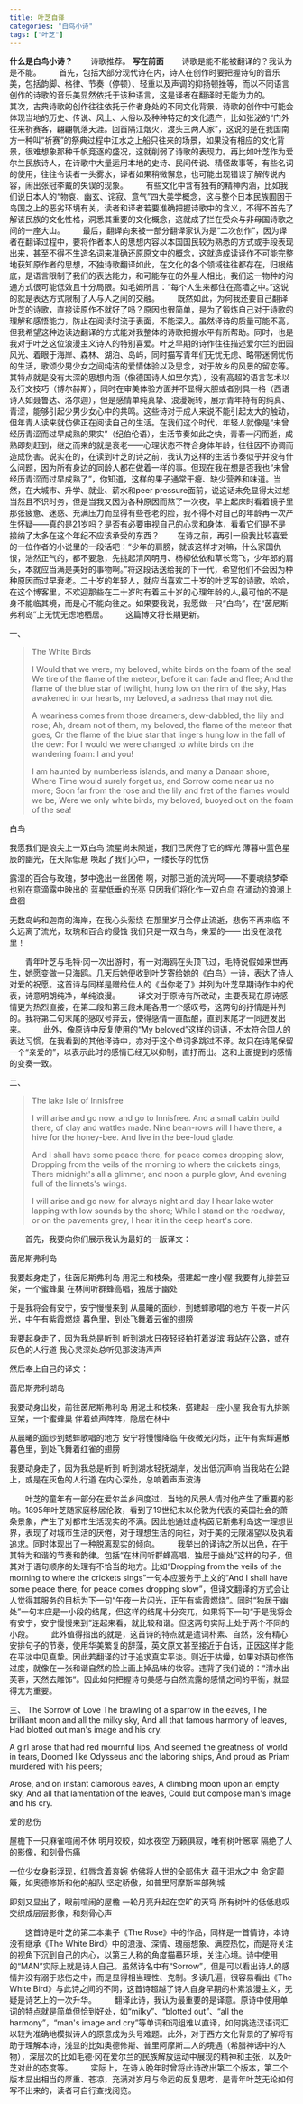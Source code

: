 ```yaml
---
title: 叶芝自译
categories: "白鸟小诗"
tags: ["叶芝"]
---
```

**什么是白鸟小诗？**
&#8194;&#8194;&#8194;&#8194;诗歌推荐。
**写在前面**
&#8194;&#8194;&#8194;&#8194;诗歌是能不能被翻译的？我认为是不能。
&#8194;&#8194;&#8194;&#8194;首先，包括大部分现代诗在内，诗人在创作时要把握诗句的音乐美，包括韵脚、格律、节奏（停顿）、轻重以及声调的抑扬顿挫等，而以不同语言创作的诗歌的音乐美显然依托于该种语言，这是译者在翻译时无能为力的。
&#8194;&#8194;&#8194;&#8194;其次，古典诗歌的创作往往依托于作者身处的不同文化背景，诗歌的创作中可能会体现当地的历史、传说、风土、人俗以及种种特定的文化遗产，比如张泌的“门外往来祈赛客，翩翩帆落天涯。回首隔江烟火，渡头三两人家”，这说的是在我国南方一种叫“祈赛”的祭典过程中江水之上船只往来的场景，如果没有相应的文化背景，很难想象那种千帆竞逐的盛况，这就削弱了诗歌的表现力。再比如叶芝作为爱尔兰民族诗人，在诗歌中大量运用本地的史诗、民间传说、精怪故事等，有些名词的使用，往往令读者一头雾水，译者如果稍微懈怠，也可能出现错误了解传说内容，闹出张冠李戴的失误的现象。
&#8194;&#8194;&#8194;&#8194;有些文化中含有独有的精神内涵，比如我们说日本人的“物哀、幽玄、诧寂、意气”四大美学概念，这与整个日本民族囿困于岛国之上的恶劣环境有关，读者和译者若要准确把握诗歌中的含义，不得不首先了解该民族的文化性格，洞悉其重要的文化概念，这就成了拦在受众与非母国诗歌之间的一座大山。
&#8194;&#8194;&#8194;&#8194;最后，翻译向来被一部分翻译家认为是“二次创作”，因为译者在翻译过程中，要将作者本人的思想内容以本国国民较为熟悉的方式或手段表现出来，甚至不得不生造名词来准确还原原文中的概念，这就造成读译作不可能完整地获知原作者的思想，不独诗歌翻译如此，在文化的各个领域往往都存在，归根结底，是语言限制了我们的表达能力，和可能存在的外星人相比，我们这一物种的沟通方式很可能低效且十分局限。如毛姆所言：“每个人生来都住在高墙之中。”这说的就是表达方式限制了人与人之间的交融。
&#8194;&#8194;&#8194;&#8194;既然如此，为何我还要自己翻译叶芝的诗歌，直接读原作不就好了吗？原因也很简单，是为了锻炼自己对于诗歌的理解和感悟能力，防止在阅读时流于表面，不能深入。虽然译诗的质量可能不高，但我希望这种边读边翻译的方式能对我整体的诗歌把握水平有所帮助。同时，也是我对于叶芝这位浪漫主义诗人的特别喜爱。叶芝早期的诗作往往描述爱尔兰的田园风光、着眼于海岸、森林、湖泊、岛屿，同时描写青年们无忧无虑、略带迷惘忧伤的生活，歌颂少男少女之间纯洁的爱情体验以及思念，对于故乡的风景的留恋等。其特点就是没有太深的思想内涵（像德国诗人如里尔克），没有高超的语言艺术以及行文技巧（博尔赫斯），同时在审美体验方面并不显得大胆或者别具一格（西语诗人如聂鲁达、洛尔迦），但是感情单纯真挚、浪漫婉转，展示青年特有的纯真、青涩，能够引起少男少女心中的共鸣。这些诗对于成人来说不能引起太大的触动，但年青人读来就仿佛正在阅读自己的生活。在我们这个时代，年轻人就像是“未曾经历青涩而过早成熟的果实”（纪伯伦语），生活节奏如此之快，青春一闪而逝，成熟即刻赶到，继之而来的就是衰老——心理状态不符合身体年龄，往往因不协调而造成伤害。说实在的，在读到叶芝的诗之前，我认为这样的生活节奏似乎并没有什么问题，因为所有身边的同龄人都在做着一样的事。但现在我在想是否我也“未曾经历青涩而过早成熟了”，你知道，这样的果子通常干瘪、缺少营养和味道。当然，在大城市、升学、就业、薪水和peer pressure面前，说这话未免显得太过想当然且不识时务，但是当我又因为各种原因而熬了一次夜，早上起床时看着镜子里那张疲惫、迷惑、充满压力而显得有些苍老的脸，我不得不对自己的年龄再一次产生怀疑——真的是21岁吗？是否有必要审视自己的心灵和身体，看看它们是不是接纳了太多在这个年纪不应该承受的东西？
&#8194;&#8194;&#8194;&#8194;在诗之前，再引一段我比较喜爱的一位作者的小说里的一段话吧：“少年的肩膀，就该这样才对嘛，什么家国仇恨，浩然正气的，都不要急，先挑起清风明月、杨柳依依和草长莺飞，少年郎的肩头，本就应当满是美好的事物啊。”将这段话送给我的下一代，希望他们不会因为种种原因而过早衰老。二十岁的年轻人，就应当喜欢二十岁的叶芝写的诗歌，哈哈，在这个博客里，不欢迎那些在二十岁时有着三十岁的心理年龄的人,最可怕的不是身不能临其境，而是心不能向往之。如果要我说，我愿做一只“白鸟”，在“茵尼斯弗利岛”上无忧无虑地栖居。
&#8194;&#8194;&#8194;&#8194;这篇博文将长期更新。

一、

>The White Birds
>
>I Would that we were, my beloved, white birds on the foam of the sea!
We tire of the flame of the meteor, before it can fade and flee;
And the flame of the blue star of twilight, hung low on the rim of the sky,
Has awakened in our hearts, my beloved, a sadness that may not die.
>
>A weariness comes from those dreamers, dew-dabbled, the lily and rose;
Ah, dream not of them, my beloved, the flame of the meteor that goes,
Or the flame of the blue star that lingers hung low in the fall of the dew:
For I would we were changed to white birds on the wandering foam: I and you!
>
>I am haunted by numberless islands, and many a Danaan shore,
Where Time would surely forget us, and Sorrow come near us no more;
Soon far from the rose and the lily and fret of the flames would we be,
Were we only white birds, my beloved, buoyed out on the foam of the sea!


白鸟

我愿我们是浪尖上一双白鸟
流星尚未陨逝，我们已厌倦了它的辉光
薄暮中蓝色星辰的幽光，在天际低悬
唤起了我们心中，一缕长存的忧伤

露湿的百合与玫瑰，梦中逸出一丝困倦
啊，对那已逝的流光呵——不要魂绕梦牵
也别在意滴露中映出的
蓝星低垂的光亮
只因我们将化作一双白鸟
在涌动的浪潮上盘徊

无数岛屿和迦南的海岸，在我心头萦绕
在那里岁月会停止流逝，悲伤不再来临
不久远离了流光，玫瑰和百合的侵蚀
我们只是一双白鸟，亲爱的——
出没在浪花里！

&#8194;&#8194;&#8194;&#8194;青年叶芝与毛特·冈一次出游时，有一对海鸥在头顶飞过，毛特说假如来世再生，她愿变做一只海鸥。几天后她便收到叶芝寄给她的《白鸟》一诗，表达了诗人对爱的祝愿。这首诗与同样是赠给佳人的《当你老了》并列为叶芝早期诗作中的代表，诗意明朗纯净，单纯浪漫。
&#8194;&#8194;&#8194;&#8194;译文对于原诗有所改动，主要表现在原诗感情更为热烈直接，在第二段和第三段末尾各用一个感叹号，这两句的抒情是并列的。我将第二句末尾的感叹号弃去，使得感情一直酝酿，直到末尾才一同迸发出来。
&#8194;&#8194;&#8194;&#8194;此外，像原诗中反复使用的“My beloved”这样的词语，不太符合国人的表达习惯，在我看到的其他译诗中，亦对于这个单词多跳过不译。故只在诗尾保留一个“亲爱的”，以表示此时的感情已经无以抑制，直抒而出。这和上面提到的感情的变奏一致。

二、

>The lake Isle of Innisfree
>
>I will arise and go now, and go to Innisfree.
And a small cabin build there, of clay and wattles made.
Nine bean-rows will I have there, a hive for the honey-bee.
And live in the bee-loud glade.
>
>And I shall have some peace there, for peace comes dropping slow,
Dropping from the veils of the morning to where the crickets sings;
There midnight's all a glimmer, and noon a purple glow,
And evening full of the linnets's wings.
>
>I will arise and go now, for always night and day
I hear lake water lapping with low sounds by the shore;
While I stand on the roadway, or on the pavements grey,
I hear it in the deep heart's core.

&#8194;&#8194;&#8194;&#8194;首先，我要向你们展示我认为最好的一版译文：

茵尼斯弗利岛

我要起身走了，往茵尼斯弗利岛
用泥土和枝条，搭建起一座小屋
我要有九排芸豆架，一个蜜蜂巢
在林间听群蜂高唱，独居于幽处

于是我将会有安宁，安宁慢慢来到
从晨曦的面纱，到蟋蟀歌唱的地方
午夜一片闪光，中午有紫霞燃烧
暮色里，到处飞舞着云雀的翅膀

我要起身走了，因为我总是听到
听到湖水日夜轻轻拍打着湖滨
我站在公路，或在灰色的人行道
我心灵深处总听见那波涛声声

然后奉上自己的译文：

茵尼斯弗利湖岛

我要动身出发，前往茵尼斯弗利岛
用泥土和枝条，搭建起一座小屋
我会有九排豌豆架，一个蜜蜂巢
伴着蜂声阵阵，隐居在林中

从晨曦的面纱到蟋蟀歌唱的地方
安宁将慢慢降临
午夜微光闪烁，正午有紫辉遍散
暮色里，到处飞舞着红雀的翅膀

我要动身走了，因为我总是听到
听到湖水轻抚湖岸，发出低沉声响
当我站在公路上，或是在灰色的人行道
在内心深处，总响着声声波涛

&#8194;&#8194;&#8194;&#8194;叶芝的童年有一部分在爱尔兰乡间度过，当地的风景人情对他产生了重要的影响。1895年叶芝随家庭移居伦敦，看到了19世纪末以伦敦为代表的英国社会的萧条景象，产生了对都市生活现实的不满。因此他通过虚构茵尼斯弗利岛这一理想世界，表现了对城市生活的厌倦，对于理想生活的向往，对于美的无限渴望以及执着追求。同时体现出了一种脱离现实的倾向。
&#8194;&#8194;&#8194;&#8194;我举出的译诗之所以出色，在于其特为和谐的节奏和韵律。包括“在林间听群蜂高唱，独居于幽处”这样的句子，但其对于语句顺序的处理有不恰当的地方。比如“Dropping from the veils of the morning to where the crickets sings”一句本应服务于上文的“And I shall have some peace there, for peace comes dropping slow”，但译文翻译的方式会让人觉得其服务的目标为下一句“午夜一片闪光，正午有紫霞燃烧”。同时“独居于幽处”一句本应是一小段的结尾，但这样的结尾十分突兀，如果将下一句“于是我将会有安宁，安宁慢慢来到”连起来看，就比较和谐。但这两句实际上处于两个不同的小段。
&#8194;&#8194;&#8194;&#8194;此外值得指出的就是，这首诗的特点就是遣词朴素、自然，没有精心安排句子的节奏，使用华美繁复的辞藻，英文原文甚至接近于白话，正因这样才能在平淡中见真挚。因此若翻译的过于追求真实平淡。则近于枯燥，如果对语句修饰过度，就像在一张和谐自然的脸上画上掉品味的妆容。违背了我们说的：“清水出芙蓉，天然去雕饰”。因此如何把握诗句美感与自然流露的感情之间的平衡，就显得尤为重要。

三、
The Sorrow of Love
The brawling of a sparrow in the eaves,
The brilliant moon and all the milky sky,
And all that famous harmony of leaves,
Had blotted out man's image and his cry.

A girl arose that had red mournful lips,
And seemed the greatness of world in tears,
Doomed like Odysseus and the laboring ships,
And proud as Priam murdered with his peers;

Arose, and on instant clamorous eaves,
A climbing moon upon an empty sky,
And all that lamentation of the leaves,
Could but compose man's image and his cry. 

爱的悲伤

屋檐下一只麻雀喧闹不休
明月皎皎，如水夜空
万籁俱寂，唯有树叶窸窣
隔绝了人的影像，和刻骨伤痛

一位少女身影浮现，红唇含着哀婉
仿佛将人世的全部伟大
蕴于泪水之中
命定颠簸，如奥德修斯和他的船队
坚定骄傲，如普里阿摩斯率部殉城

即刻又显出了，眼前喧闹的屋檐
一轮月亮升起在空旷的天穹
所有树叶的低低悲叹
交织成层层影像，和刻骨心声

&#8194;&#8194;&#8194;&#8194;这首诗是叶芝的第二本集子《The Rose》中的作品，同样是一首情诗，本诗没有继承《The White Bird》中的浪漫、深情、瑰丽想象、满腔热忱，而是将关注的视角下沉到自己的内心，以第三人称的角度描摹环境，关注心境。诗中使用的“MAN”实际上就是诗人自己。虽然诗名中有“Sorrow”，但是可以看出诗人的感情并没有溺于悲伤之中，而是显得相当理性、克制。多读几遍，很容易看出《The White Bird》与此诗之间的不同，这首诗超越了诗人自身早期的朴素浪漫主义，无疑是诗艺上的一次升华。
&#8194;&#8194;&#8194;&#8194;翻译此诗，我认为最重要的是译意。原诗中使用单词的特点就是简单但恰到好处，如“milky”、“blotted out”、“all the harmony”，“man's image and cry”等单词和词组难以直译，如何挑选汉语词汇以较为准确地模拟诗人的原意成为头号难题。此外，对于西方文化背景的了解将有助于理解本诗，浅显的比如奥德修斯、普里阿摩斯二人的境遇（希腊神话中的人物），深层次的比如毛德·冈在爱尔兰的民族解放运动中展现的精神和主张，以及叶芝对此的态度等。
&#8194;&#8194;&#8194;&#8194;实际上，在诗人晚年时曾将此诗改出第二个版本，第二个版本显出相当的厚重、苍凉，充满对岁月与命运的反复思考，是青年叶芝无论如何写不出来的，读者可自行查找阅览。
























































